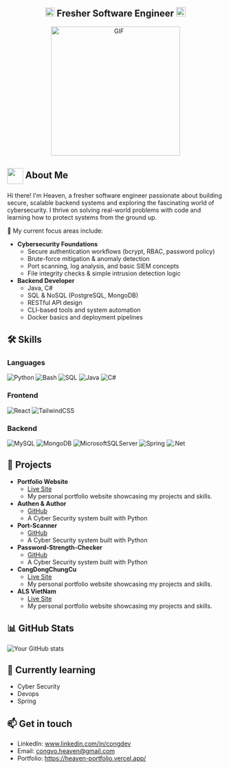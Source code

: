 <h2 align="center">
  <img src="https://komarev.com/ghpvc/?username=ParthJohri&color=dc143c&style=for-the-badge" alt="Profile Views" style="height:21px;">
 Fresher Software Engineer
<a href="https://parth-johri.vercel.app/"
>
    
</a>

   <img src="https://img.shields.io/badge/Portfolio-543DE0?style=for-the-badge&logo=About.me&logoColor=white" alt="Portfolio" style="height:22px;">
</h2>

<div align="center">
 <img alt="GIF" src="https://media4.giphy.com/media/v1.Y2lkPTc5MGI3NjExdGVnZ2xocDRna2FkOXFraG9lMHB3NTE5Z3psNzcwdzJiZGZmc3J1MCZlcD12MV9pbnRlcm5hbF9naWZfYnlfaWQmY3Q9Zw/QDjpIL6oNCVZ4qzGs7/giphy.webp" style="height:300px;" />
</div>

## <img align ='center' src="https://i.giphy.com/media/v1.Y2lkPTc5MGI3NjExdjh2dDM4bDhyYzM5NmppaHJ6dG56Mmh3bTkyanFkdWRvZ3R1cGoycSZlcD12MV9pbnRlcm5hbF9naWZfYnlfaWQmY3Q9ZQ/LOnt6uqjD9OexmQJRB/giphy.gif" width="37" > About Me </img>

Hi there! I'm Heaven, a fresher software engineer passionate about building secure, scalable backend systems and exploring the fascinating world of cybersecurity. I thrive on solving real-world problems with code and learning how to protect systems from the ground up.

🔧 My current focus areas include:
- **Cybersecurity Foundations**
  - Secure authentication workflows (bcrypt, RBAC, password policy)
  - Brute-force mitigation & anomaly detection
  - Port scanning, log analysis, and basic SIEM concepts
  - File integrity checks & simple intrusion detection logic
- **Backend Developer**
  - Java, C#
  - SQL & NoSQL (PostgreSQL, MongoDB)
  - RESTful API design
  - CLI-based tools and system automation
  - Docker basics and deployment pipelines
  
## 🛠️ Skills

### Languages
![Python](https://img.shields.io/badge/python-3776AB?style=for-the-badge&logo=python&logoColor=white)
![Bash](https://img.shields.io/badge/bash-%23121011.svg?style=for-the-badge&logo=gnu-bash&logoColor=white)
![SQL](https://img.shields.io/badge/sql-%2300C7B7.svg?style=for-the-badge&logo=mysql&logoColor=white)
![Java](https://img.shields.io/badge/java-%23ED8B00.svg?style=for-the-badge&logo=java&logoColor=white)
![C#](https://img.shields.io/badge/c%23-%23239120.svg?style=for-the-badge&logo=c-sharp&logoColor=white) 

### Frontend
![React](https://img.shields.io/badge/react-%2320232a.svg?style=for-the-badge&logo=react&logoColor=%2361DAFB)
![TailwindCSS](https://img.shields.io/badge/tailwindcss-%2338B2AC.svg?style=for-the-badge&logo=tailwind-css&logoColor=white)

### Backend
![MySQL](https://img.shields.io/badge/mysql-%2300f.svg?style=for-the-badge&logo=mysql&logoColor=white)
![MongoDB](https://img.shields.io/badge/-MongoDB-47A248?style=for-the-badge&logo=mongodb&logoColor=white)
![MicrosoftSQLServer](https://img.shields.io/badge/Microsoft%20SQL%20Sever-CC2927?style=for-the-badge&logo=microsoft%20sql%20server&logoColor=white)
![Spring](https://img.shields.io/badge/spring-%236DB33F.svg?style=for-the-badge&logo=spring&logoColor=white)
![.Net](https://img.shields.io/badge/.NET-5C2D91?style=for-the-badge&logo=.net&logoColor=white)
<!-- Add more skills badges -->

## 🚀 Projects
- **Portfolio Website**
  - [Live Site](https://heaven-portfolio.vercel.app/)
  - My personal portfolio website showcasing my projects and skills.
- **Authen & Author**
  - [GitHub](https://github.com/heaven-vo/Authen-Author.git)
  - A Cyber Security system built with Python
- **Port-Scanner**
  - [GitHub](https://github.com/heaven-vo/Port-Scanner.git) 
  - A Cyber Security system built with Python
- **Password-Strength-Checker**
  - [GitHub](https://github.com/heaven-vo/Password-Strength-Checker.git)
  - A Cyber Security system built with Python
- **CongDongChungCu**
  - [Live Site](https://yourusername.github.io/portfolio)
  - My personal portfolio website showcasing my projects and skills.
- **ALS VietNam**
  - [Live Site](https://yourusername.github.io/portfolio)
  - My personal portfolio website showcasing my projects and skills.
<!-- Add more projects -->
## 📊 GitHub Stats
![Your GitHub stats](https://github-readme-stats.vercel.app/api?username=heaven-vo&show_icons=true&theme=radical)
## 🌱 Currently learning
- Cyber Security
- Devops
- Spring
<!-- Add more current learning goals -->
## 📫 Get in touch
- LinkedIn: www.linkedin.com/in/congdev
- Email: congvo.heaven@gmail.com
- Portfolio: https://heaven-portfolio.vercel.app/

